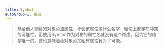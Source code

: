 ```yaml
---
title: Symbol
autoGroup-1: 基础
---
```


> 想给他人创建的对象添加属性，不管该属性取什么名字，理论上都存在冲突的可能性。而使用Symbol作为对象的属性名就没有这个顾虑。因为它的值是唯一的。这也意味着给对象添加私有属性称为了可能。

